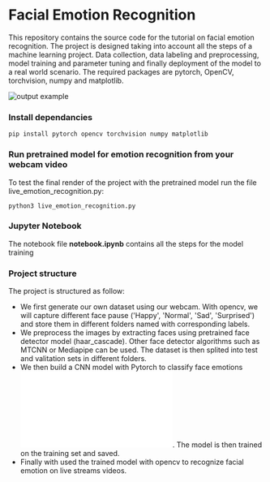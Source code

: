 # Facial Emotion Recognition

This repository contains the source code for the tutorial on facial emotion recognition. The project is designed taking into account all the steps of a machine learning project. Data collection, data labeling and preprocessing, model training and parameter tuning and finally deployment of the model to a real world scenario.
The required packages are pytorch, OpenCV, torchvision, numpy and matplotlib.

![output example](./example/gif.gif)

### Install dependancies 
```
pip install pytorch opencv torchvision numpy matplotlib
```


### Run pretrained model for emotion recognition from your webcam video
To test the final render of the project with the pretrained model run the file live_emotion_recognition.py:
```
python3 live_emotion_recognition.py
```

### Jupyter Notebook
The notebook file **notebook.ipynb** contains all the steps for the model training

### Project structure
The project is structured as follow:
- We first generate our own dataset using our webcam. With opencv, we will capture different face pause ('Happy', 'Normal', 'Sad', 'Surprised') and store them in different folders named with corresponding labels.
- We preprocess the images by extracting faces using pretrained face detector model (haar_cascade). Other face detector algorithms such as MTCNN or Mediapipe can be used. The dataset is then splited into test and valitation sets in different folders.
- We then build a CNN model with Pytorch to classify face emotions ![model](./model.py). The model is then trained on the training set and saved. 
- Finally with used the trained model with opencv to recognize facial emotion on live streams videos. 
